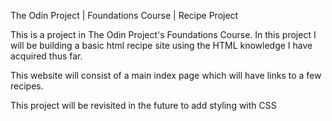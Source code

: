 The Odin Project | Foundations Course | Recipe Project

This is a project in The Odin Project's Foundations Course. In this project I will be building a basic html recipe site using the HTML knowledge I have acquired thus far.

This website will consist of a main index page which will have links to a few recipes.

This project will be revisited in the future to add styling with CSS